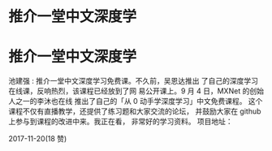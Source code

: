 # 推介一堂中文深度学

# 推介一堂中文深度学

池建强 : 推介一堂中文深度学习免费课。不久前，吴恩达推出 了自己的深度学习在线课，反响热烈，该课程已经放到了网 易公开课上。9 月 4 日，MXNet 的创始人之一的李沐也在线 推出了自己的「从 0 动手学深度学习」中文免费课程。 这个 课程不仅有直播教学，还提供了练习题和大家交流的论坛， 并鼓励大家在 github 上参与到课程的改进中来。我正在看， 非常好的学习资料。 项目地址：

2017-11-20(18 赞)
